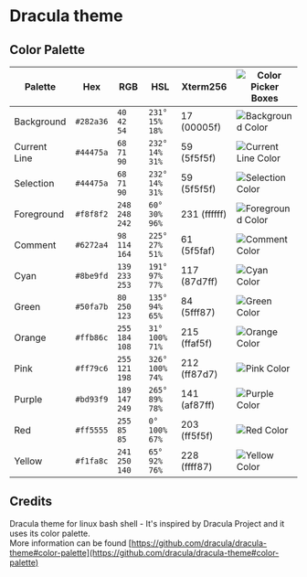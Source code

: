 # Dracula theme

## Color Palette

Palette      | Hex       | RGB           | HSL | Xterm256            | ![Color Picker Boxes](https://draculatheme.com/assets/img/color-boxes/eyedropper.png)
---          | ---       | ---           | ---             | ---  | ---
Background   | `#282a36` | `40 42 54`    | `231° 15% 18%`  |17 (00005f)|  ![Background Color](https://draculatheme.com/assets/img/color-boxes/background.png)
Current Line | `#44475a` | `68 71 90`    | `232° 14% 31%`  |59 (5f5f5f)|  ![Current Line Color](https://draculatheme.com/assets/img/color-boxes/current_line.png)
Selection    | `#44475a` | `68 71 90`    | `232° 14% 31%`  |59 (5f5f5f)|  ![Selection Color](https://draculatheme.com/assets/img/color-boxes/selection.png)
Foreground   | `#f8f8f2` | `248 248 242` | `60° 30% 96%`   |231 (ffffff)|  ![Foreground Color](https://draculatheme.com/assets/img/color-boxes/foreground.png)
Comment      | `#6272a4` | `98 114 164`  | `225° 27% 51%`  |61 (5f5faf)|  ![Comment Color](https://draculatheme.com/assets/img/color-boxes/comment.png)
Cyan         | `#8be9fd` | `139 233 253` | `191° 97% 77%`  |117 (87d7ff)|  ![Cyan Color](https://draculatheme.com/assets/img/color-boxes/cyan.png)
Green        | `#50fa7b` | `80 250 123`  | `135° 94% 65%`  |84 (5fff87)|  ![Green Color](https://draculatheme.com/assets/img/color-boxes/green.png)
Orange       | `#ffb86c` | `255 184 108` | `31° 100% 71%`  |215 (ffaf5f)|  ![Orange Color](https://draculatheme.com/assets/img/color-boxes/orange.png)
Pink         | `#ff79c6` | `255 121 198` | `326° 100% 74%` |212 (ff87d7)|  ![Pink Color](https://draculatheme.com/assets/img/color-boxes/pink.png)
Purple       | `#bd93f9` | `189 147 249` | `265° 89% 78%`  |141 (af87ff)|  ![Purple Color](https://draculatheme.com/assets/img/color-boxes/purple.png)
Red          | `#ff5555` | `255 85 85`   | `0° 100% 67%`   |203 (ff5f5f)|  ![Red Color](https://draculatheme.com/assets/img/color-boxes/red.png)
Yellow       | `#f1fa8c` | `241 250 140` | `65° 92% 76%`   |228 (ffff87)|  ![Yellow Color](https://draculatheme.com/assets/img/color-boxes/yellow.png)

## Credits

Dracula theme for linux  bash shell - It's inspired by Dracula Project and it uses its color palette.\
More information can be found [https://github.com/dracula/dracula-theme#color-palette](https://github.com/dracula/dracula-theme#color-palette)
